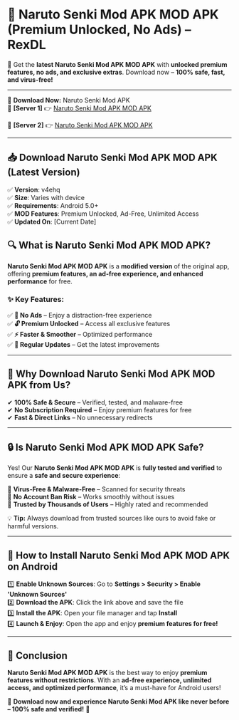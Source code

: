 # 🚀 Naruto Senki Mod APK MOD APK (Premium Unlocked, No Ads) – RexDL 

🎯 Get the **latest Naruto Senki Mod APK MOD APK** with **unlocked premium features, no ads, and exclusive extras**. Download now – **100% safe, fast, and virus-free!**  

---

🔽 **Download Now:** Naruto Senki Mod APK  
🔹 **[Server 1]** 👉 [Naruto Senki Mod APK MOD APK](https://apkcomod.com?title=Naruto_Senki_Mod_APK)  

🔹 **[Server 2]** 👉 [Naruto Senki Mod APK MOD APK](https://apkcomod.com?title=Naruto_Senki_Mod_APK)  

---
## 📥 Download Naruto Senki Mod APK MOD APK (Latest Version)  

✅ **Version**: v4ehq  
✅ **Size**: Varies with device  
✅ **Requirements**: Android 5.0+  
✅ **MOD Features**: Premium Unlocked, Ad-Free, Unlimited Access  
✅ **Updated On**: [Current Date]  

## 🔍 What is Naruto Senki Mod APK MOD APK?  

**Naruto Senki Mod APK MOD APK** is a **modified version** of the original app, offering **premium features, an ad-free experience, and enhanced performance** for free.  

### ✨ Key Features:  

✅ **🚫 No Ads** – Enjoy a distraction-free experience  
✅ **🔓 Premium Unlocked** – Access all exclusive features  
✅ **⚡ Faster & Smoother** – Optimized performance  
✅ **🔄 Regular Updates** – Get the latest improvements  

---

## 🌟 Why Download Naruto Senki Mod APK MOD APK from Us?  

✔ **100% Safe & Secure** – Verified, tested, and malware-free  
✔ **No Subscription Required** – Enjoy premium features for free  
✔ **Fast & Direct Links** – No unnecessary redirects  

---

## 🔒 Is Naruto Senki Mod APK MOD APK Safe?  

Yes! Our **Naruto Senki Mod APK MOD APK** is **fully tested and verified** to ensure a **safe and secure experience**:  

🔹 **Virus-Free & Malware-Free** – Scanned for security threats  
🔹 **No Account Ban Risk** – Works smoothly without issues  
🔹 **Trusted by Thousands of Users** – Highly rated and recommended  

💡 **Tip:** Always download from trusted sources like ours to avoid fake or harmful versions.  

---

## 📲 How to Install Naruto Senki Mod APK MOD APK on Android  

1️⃣ **Enable Unknown Sources**: Go to **Settings > Security > Enable 'Unknown Sources'**  
2️⃣ **Download the APK**: Click the link above and save the file  
3️⃣ **Install the APK**: Open your file manager and tap **Install**  
4️⃣ **Launch & Enjoy**: Open the app and enjoy **premium features for free!**  

---

## 🚀 Conclusion  

**Naruto Senki Mod APK MOD APK** is the best way to enjoy **premium features without restrictions**. With an **ad-free experience, unlimited access, and optimized performance**, it’s a must-have for Android users!  

🔻 **Download now and experience Naruto Senki Mod APK like never before – 100% safe and verified!** 🔻  
